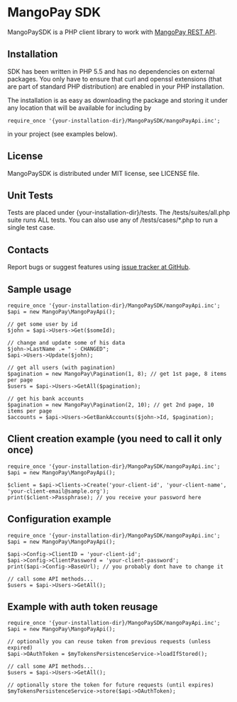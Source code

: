 MangoPay SDK
=================================================
MangoPaySDK is a PHP client library to work with
[MangoPay REST API](http://docs.mangopay.com/api-references/).


Installation
-------------------------------------------------
SDK has been written in PHP 5.5 and has no dependencies on external packages.
You only have to ensure that curl and openssl extensions (that are part of
standard PHP distribution) are enabled in your PHP installation.

The installation is as easy as downloading the package and storing it
under any location that will be available for including by

    require_once '{your-installation-dir}/MangoPaySDK/mangoPayApi.inc';

in your project (see examples below).


License
-------------------------------------------------
MangoPaySDK is distributed under MIT license, see LICENSE file.


Unit Tests
-------------------------------------------------
Tests are placed under {your-installation-dir}/tests.
The /tests/suites/all.php suite runs ALL tests.
You can also use any of /tests/cases/*.php to run a single test case.


Contacts
-------------------------------------------------
Report bugs or suggest features using
[issue tracker at GitHub](https://github.com/MangoPay/mangopay2-php-sdk).


Sample usage
-------------------------------------------------

    require_once '{your-installation-dir}/MangoPaySDK/mangoPayApi.inc';
    $api = new MangoPay\MangoPayApi();

    // get some user by id
    $john = $api->Users->Get($someId);

    // change and update some of his data
    $john->LastName .= " - CHANGED";
    $api->Users->Update($john);

    // get all users (with pagination)
    $pagination = new MangoPay\Pagination(1, 8); // get 1st page, 8 items per page
    $users = $api->Users->GetAll($pagination);

    // get his bank accounts
    $pagination = new MangoPay\Pagination(2, 10); // get 2nd page, 10 items per page
    $accounts = $api->Users->GetBankAccounts($john->Id, $pagination);


Client creation example (you need to call it only once)
-------------------------------------------------

    require_once '{your-installation-dir}/MangoPaySDK/mangoPayApi.inc';
    $api = new MangoPay\MangoPayApi();

    $client = $api->Clients->Create('your-client-id', 'your-client-name', 'your-client-email@sample.org');
    print($client->Passphrase); // you receive your password here


Configuration example
-------------------------------------------------

    require_once '{your-installation-dir}/MangoPaySDK/mangoPayApi.inc';
    $api = new MangoPay\MangoPayApi();

    $api->Config->ClientID = 'your-client-id';
    $api->Config->ClientPassword = 'your-client-password';
    print($api->Config->BaseUrl); // you probably dont have to change it

    // call some API methods...
    $users = $api->Users->GetAll();


Example with auth token reusage
-------------------------------------------------

    require_once '{your-installation-dir}/MangoPaySDK/mangoPayApi.inc';
    $api = new MangoPay\MangoPayApi();

    // optionally you can reuse token from previous requests (unless expired)
    $api->OAuthToken = $myTokensPersistenceService->loadIfStored();

    // call some API methods...
    $users = $api->Users->GetAll();

    // optionally store the token for future requests (until expires)
    $myTokensPersistenceService->store($api->OAuthToken);
